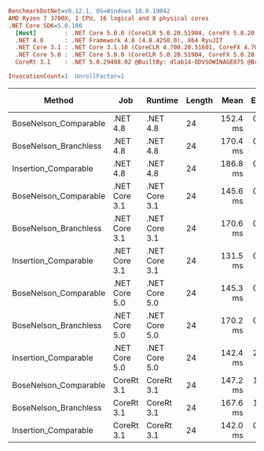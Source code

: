 ``` ini

BenchmarkDotNet=v0.12.1, OS=Windows 10.0.19042
AMD Ryzen 7 3700X, 1 CPU, 16 logical and 8 physical cores
.NET Core SDK=5.0.100
  [Host]        : .NET Core 5.0.0 (CoreCLR 5.0.20.51904, CoreFX 5.0.20.51904), X64 RyuJIT
  .NET 4.8      : .NET Framework 4.8 (4.8.4250.0), X64 RyuJIT
  .NET Core 3.1 : .NET Core 3.1.10 (CoreCLR 4.700.20.51601, CoreFX 4.700.20.51901), X64 RyuJIT
  .NET Core 5.0 : .NET Core 5.0.0 (CoreCLR 5.0.20.51904, CoreFX 5.0.20.51904), X64 RyuJIT
  CoreRt 3.1    : .NET 5.0.29408.02 @BuiltBy: dlab14-DDVSOWINAGE075 @Branch: master @Commit: 4ce1c21ac0d4d1a3b7f7a548214966f69ac9f199, X64 AOT

InvocationCount=1  UnrollFactor=1  

```
|                Method |           Job |       Runtime | Length |     Mean |   Error |  StdDev | Gen 0 | Gen 1 | Gen 2 | Allocated |
|---------------------- |-------------- |-------------- |------- |---------:|--------:|--------:|------:|------:|------:|----------:|
| BoseNelson_Comparable |      .NET 4.8 |      .NET 4.8 |     24 | 152.4 ms | 0.36 ms | 0.32 ms |     - |     - |     - |         - |
| BoseNelson_Branchless |      .NET 4.8 |      .NET 4.8 |     24 | 170.4 ms | 0.10 ms | 0.09 ms |     - |     - |     - |         - |
|  Insertion_Comparable |      .NET 4.8 |      .NET 4.8 |     24 | 186.8 ms | 0.26 ms | 0.23 ms |     - |     - |     - |         - |
| BoseNelson_Comparable | .NET Core 3.1 | .NET Core 3.1 |     24 | 145.6 ms | 0.20 ms | 0.18 ms |     - |     - |     - |         - |
| BoseNelson_Branchless | .NET Core 3.1 | .NET Core 3.1 |     24 | 170.6 ms | 0.16 ms | 0.15 ms |     - |     - |     - |         - |
|  Insertion_Comparable | .NET Core 3.1 | .NET Core 3.1 |     24 | 131.5 ms | 0.41 ms | 0.38 ms |     - |     - |     - |         - |
| BoseNelson_Comparable | .NET Core 5.0 | .NET Core 5.0 |     24 | 145.3 ms | 0.21 ms | 0.18 ms |     - |     - |     - |         - |
| BoseNelson_Branchless | .NET Core 5.0 | .NET Core 5.0 |     24 | 170.2 ms | 0.17 ms | 0.16 ms |     - |     - |     - |         - |
|  Insertion_Comparable | .NET Core 5.0 | .NET Core 5.0 |     24 | 142.4 ms | 2.34 ms | 2.19 ms |     - |     - |     - |         - |
| BoseNelson_Comparable |    CoreRt 3.1 |    CoreRt 3.1 |     24 | 147.2 ms | 1.16 ms | 1.03 ms |     - |     - |     - |         - |
| BoseNelson_Branchless |    CoreRt 3.1 |    CoreRt 3.1 |     24 | 167.6 ms | 1.07 ms | 1.00 ms |     - |     - |     - |         - |
|  Insertion_Comparable |    CoreRt 3.1 |    CoreRt 3.1 |     24 | 142.0 ms | 0.45 ms | 0.42 ms |     - |     - |     - |         - |
